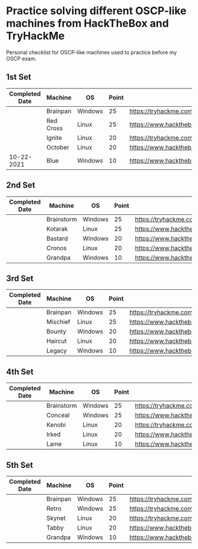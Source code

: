 # Practice solving different OSCP-like machines from HackTheBox and TryHackMe

Personal checklist for OSCP-like machines used to practice before my OSCP exam.

## 1st Set
| Completed Date | Machine | OS | Point | Link |
| --- | --- | --- | --- | --- |
|  | Brainpan | Windows | 25 | https://tryhackme.com/room/brainpan |
|  | Red Cross | Linux | 25 | https://www.hackthebox.eu/home/machines/profile/162 |
|  | Ignite | Linux | 20 | https://tryhackme.com/room/ignite |
|  | October | Linux | 20 | https://www.hackthebox.eu/home/machines/profile/15 |
| 10-22-2021 | Blue | Windows | 10 | https://www.hackthebox.eu/home/machines/profile/51 |


## 2nd Set
| Completed Date | Machine | OS | Point | Link |
| --- | --- | --- | --- | --- |
|  | Brainstorm | Windows | 25 | https://tryhackme.com/room/brainstorm |
|  | Kotarak | Linux | 25 | https://www.hackthebox.eu/home/machines/profile/101 |
|  | Bastard | Windows | 20 | https://www.hackthebox.eu/home/machines/profile/7 |
|  | Cronos | Linux | 20 | https://www.hackthebox.eu/home/machines/profile/11 |
|  | Grandpa | Windows | 10 | https://www.hackthebox.eu/home/machines/profile/13 |

## 3rd Set
| Completed Date | Machine | OS | Point | Link |
| --- | --- | --- | --- | --- |
|  | Brainpan | Windows | 25 | https://tryhackme.com/room/brainpan |
|  | Mischief | Linux | 25 | https://www.hackthebox.eu/home/machines/profile/145 |
|  | Bounty | Windows | 20 | https://www.hackthebox.eu/home/machines/profile/142 |
|  | Haircut | Linux | 20 | https://www.hackthebox.eu/home/machines/profile/21 |
|  | Legacy | Windows | 10 | https://www.hackthebox.eu/home/machines/profile/2 |

## 4th Set
| Completed Date | Machine | OS | Point | Link |
| --- | --- | --- | --- | --- |
|  | Brainstorm | Windows | 25 | https://tryhackme.com/room/brainstorm |
|  | Conceal | Windows | 25 | https://www.hackthebox.eu/home/machines/profile/168 |
|  | Kenobi | Linux | 20 | https://tryhackme.com/room/kenobi |
|  | Irked | Linux | 20 | https://www.hackthebox.eu/home/machines/profile/163 |
|  | Lame | Linux | 10 | https://www.hackthebox.eu/home/machines/profile/1 |

## 5th Set
| Completed Date | Machine | OS | Point | Link |
| --- | --- | --- | --- | --- |
|  | Brainpan | Windows | 25 | https://tryhackme.com/room/brainpan |
|  | Retro | Windows | 25 | https://tryhackme.com/room/retro |
|  | Skynet | Linux | 20 | https://tryhackme.com/room/skynet |
|  | Tabby | Linux | 20 | https://www.hackthebox.eu/home/machines/profile/259 |
|  | Grandpa | Windows | 10 | https://www.hackthebox.eu/home/machines/profile/13 |
